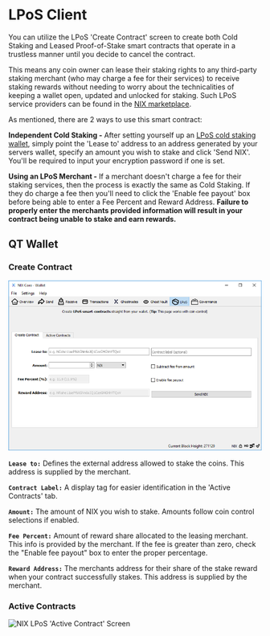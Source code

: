 # LPoS Client

You can utilize the LPoS 'Create Contract' screen to create both Cold Staking and Leased Proof-of-Stake smart contracts that operate in a trustless manner until you decide to cancel the contract. 

This means any coin owner can lease their staking rights to any third-party staking merchant \(who may charge a fee for their services\) to receive staking rewards without needing to worry about the technicalities of keeping a wallet open, updated and unlocked for staking. Such LPoS service providers can be found in the [NIX marketplace](https://nixplatform.io/marketplace).

As mentioned, there are 2 ways to use this smart contract:

**Independent Cold Staking -** After setting yourself up an [LPoS cold staking wallet](lpos-server.md), simply point the 'Lease to' address to an address generated by your servers wallet, specify an amount you wish to stake and click 'Send NIX'. You'll be required to input your encryption password if one is set.

**Using an LPoS Merchant -** If a merchant doesn't charge a fee for their staking services, then the process is exactly the same as Cold Staking. If they do charge a fee then you'll need to click the 'Enable fee payout' box before being able to enter a Fee Percent and Reward Address. **Failure to properly enter the merchants provided information will result in your contract being unable to stake and earn rewards.**

## QT Wallet

### Create Contract

![LPoS &apos;Create Contract&apos; Screen](../../.gitbook/assets/qt-create-lpos-contract.png)

**`Lease to:`** Defines the external address allowed to stake the coins. This address is supplied by the merchant.

**`Contract Label:`** A display tag for easier identification in the 'Active Contracts' tab.

**`Amount:`** The amount of NIX you wish to stake. Amounts follow coin control selections if enabled.

**`Fee Percent:`** Amount of reward share allocated to the leasing merchant. This info is provided by the merchant. If the fee is greater than zero, check the "Enable fee payout" box to enter the proper percentage.

**`Reward Address:`** The merchants address for their share of the stake reward when your contract successfully stakes. This address is supplied by the merchant.

### Active Contracts

![NIX LPoS &apos;Active Contract&apos; Screen](https://lh6.googleusercontent.com/PJmItHhSOiRKmdO9rOvCMImoZKV8dFvUJyRfDoY_Zhi533k6LJPxdM9ImYZ6U-igIsmF0a62xM-8mGlgK-zcckkBITnWKTlBkrCo_qrEh0WSgeqI__HqcjWu0_QvrR0muC6a2P1-)

